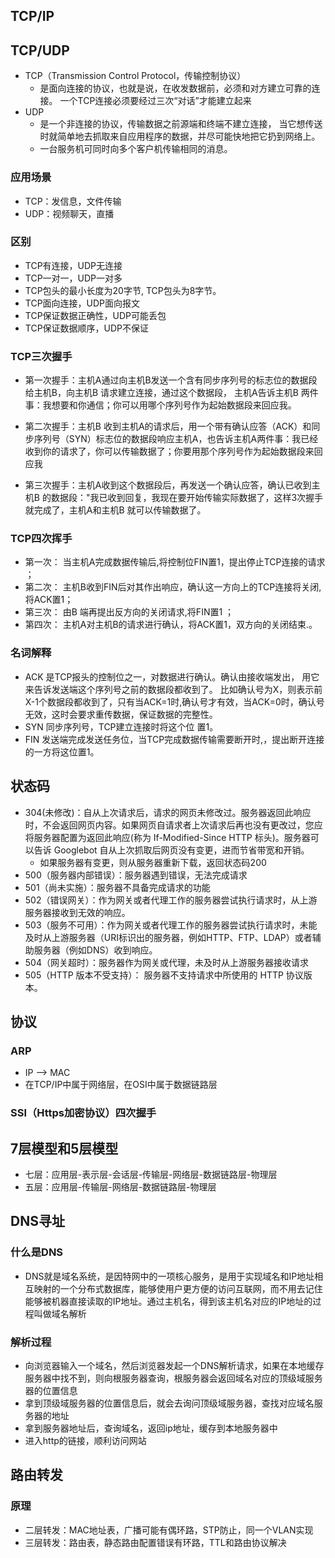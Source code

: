 ## TCP/IP

## TCP/UDP

- TCP（Transmission Control Protocol，传输控制协议）
  - 是面向连接的协议，也就是说，在收发数据前，必须和对方建立可靠的连接。 一个TCP连接必须要经过三次“对话”才能建立起来
- UDP
  - 是一个非连接的协议，传输数据之前源端和终端不建立连接， 当它想传送时就简单地去抓取来自应用程序的数据，并尽可能快地把它扔到网络上。 
  - 一台服务机可同时向多个客户机传输相同的消息。

### 应用场景

- TCP：发信息，文件传输
- UDP：视频聊天，直播

### 区别

- TCP有连接，UDP无连接
- TCP一对一，UDP一对多
- TCP包头的最小长度为20字节, TCP包头为8字节。
- TCP面向连接，UDP面向报文
- TCP保证数据正确性，UDP可能丢包
- TCP保证数据顺序，UDP不保证

### TCP三次握手

- 第一次握手：主机A通过向主机B发送一个含有同步序列号的标志位的数据段给主机B，向主机B 请求建立连接，通过这个数据段， 主机A告诉主机B 两件事：我想要和你通信；你可以用哪个序列号作为起始数据段来回应我。

- 第二次握手：主机B 收到主机A的请求后，用一个带有确认应答（ACK）和同步序列号（SYN）标志位的数据段响应主机A，也告诉主机A两件事：我已经收到你的请求了，你可以传输数据了；你要用那个序列号作为起始数据段来回应我

- 第三次握手：主机A收到这个数据段后，再发送一个确认应答，确认已收到主机B 的数据段："我已收到回复，我现在要开始传输实际数据了，这样3次握手就完成了，主机A和主机B 就可以传输数据了。

### TCP四次挥手

- 第一次： 当主机A完成数据传输后,将控制位FIN置1，提出停止TCP连接的请求 ；
- 第二次： 主机B收到FIN后对其作出响应，确认这一方向上的TCP连接将关闭,将ACK置1；
- 第三次： 由B 端再提出反方向的关闭请求,将FIN置1 ；
- 第四次： 主机A对主机B的请求进行确认，将ACK置1，双方向的关闭结束.。

### 名词解释

- ACK 是TCP报头的控制位之一，对数据进行确认。确认由接收端发出， 用它来告诉发送端这个序列号之前的数据段都收到了。 比如确认号为X，则表示前X-1个数据段都收到了，只有当ACK=1时,确认号才有效，当ACK=0时，确认号无效，这时会要求重传数据，保证数据的完整性。
- SYN 同步序列号，TCP建立连接时将这个位 置1。
- FIN 发送端完成发送任务位，当TCP完成数据传输需要断开时,，提出断开连接的一方将这位置1。

## 状态码

- 304(未修改)：自从上次请求后，请求的网页未修改过。服务器返回此响应时，不会返回网页内容。如果网页自请求者上次请求后再也没有更改过，您应将服务器配置为返回此响应(称为 If-Modified-Since HTTP 标头)。服务器可以告诉 Googlebot 自从上次抓取后网页没有变更，进而节省带宽和开销。
  - 如果服务器有变更，则从服务器重新下载，返回状态码200
- 500（服务器内部错误）：服务器遇到错误，无法完成请求
- 501（尚未实施）：服务器不具备完成请求的功能
- 502（错误网关）：作为网关或者代理工作的服务器尝试执行请求时，从上游服务器接收到无效的响应。
- 503（服务不可用）：作为网关或者代理工作的服务器尝试执行请求时，未能及时从上游服务器（URI标识出的服务器，例如HTTP、FTP、LDAP）或者辅助服务器（例如DNS）收到响应。
- 504（网关超时）：服务器作为网关或代理，未及时从上游服务器接收请求
- 505（HTTP 版本不受支持）： 服务器不支持请求中所使用的 HTTP 协议版本。

## 协议

### ARP

- IP --> MAC
- 在TCP/IP中属于网络层，在OSI中属于数据链路层

### SSl（Https加密协议）四次握手

## 7层模型和5层模型

- 七层：应用层-表示层-会话层-传输层-网络层-数据链路层-物理层
- 五层：应用层-传输层-网络层-数据链路层-物理层

## DNS寻址

### 什么是DNS

- DNS就是域名系统，是因特网中的一项核心服务，是用于实现域名和IP地址相互映射的一个分布式数据库，能够使用户更方便的访问互联网，而不用去记住能够被机器直接读取的IP地址。通过主机名，得到该主机名对应的IP地址的过程叫做域名解析

### 解析过程

- 向浏览器输入一个域名，然后浏览器发起一个DNS解析请求，如果在本地缓存服务器中找不到，则向根服务器查询，根服务器会返回域名对应的顶级域服务器的位置信息
- 拿到顶级域服务器的位置信息后，就会去询问顶级域服务器，查找对应域名服务器的地址
- 拿到服务器地址后，查询域名，返回ip地址，缓存到本地服务器中
- 进入http的链接，顺利访问网站

## 路由转发

### 原理

- 二层转发：MAC地址表，广播可能有偶环路，STP防止，同一个VLAN实现
- 三层转发：路由表，静态路由配置错误有环路，TTL和路由协议解决



